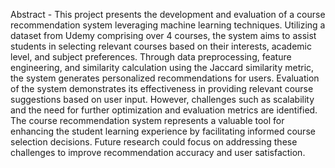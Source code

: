 Abstract - This project presents the development and 
evaluation of a course recommendation system leveraging 
machine learning techniques. Utilizing a dataset from Udemy 
comprising over 4 courses, the system aims to assist students in 
selecting relevant courses based on their interests, academic level, 
and subject preferences. Through data preprocessing, feature 
engineering, and similarity calculation using the Jaccard 
similarity metric, the system generates personalized 
recommendations for users. Evaluation of the system 
demonstrates its effectiveness in providing relevant course 
suggestions based on user input. However, challenges such as 
scalability and the need for further optimization and evaluation 
metrics are identified. The course recommendation system 
represents a valuable tool for enhancing the student learning 
experience by facilitating informed course selection decisions. 
Future research could focus on addressing these challenges to 
improve recommendation accuracy and user satisfaction. 
